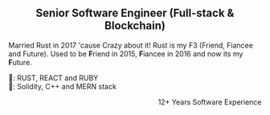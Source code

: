 <h2 align="center"> Senior Software Engineer (Full-stack & Blockchain) </h2>

Married Rust in 2017 'cause Crazy about it!
Rust is my F3 (Friend, Fiancee and Future). Used to be **F**riend in 2015, **F**iancee in 2016 and now its my **F**uture.</br>

💖: RUST, REACT and RUBY </br>
💎: Solidity, C++ and MERN stack

<p align="right">12+ Years Software Experience</p>
